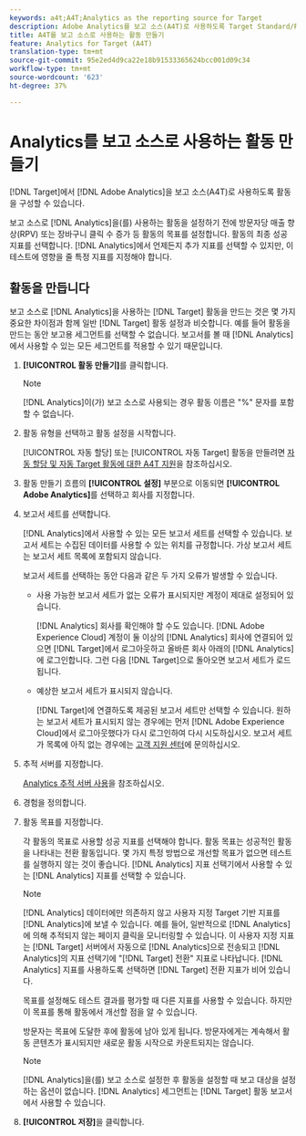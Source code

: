 ```yaml
---
keywords: a4t;A4T;Analytics as the reporting source for Target
description: Adobe Analytics를 보고 소스(A4T)로 사용하도록 Target Standard/Premium에서 활동을 구성할 수 있습니다.
title: A4T를 보고 소스로 사용하는 활동 만들기
feature: Analytics for Target (A4T)
translation-type: tm+mt
source-git-commit: 95e2ed4d9ca22e18b91533365624bcc001d09c34
workflow-type: tm+mt
source-wordcount: '623'
ht-degree: 37%

---
```



# Analytics를 보고 소스로 사용하는 활동 만들기

[!DNL Target]에서 [!DNL Adobe Analytics]을 보고 소스(A4T)로 사용하도록 활동을 구성할 수 있습니다.

보고 소스로 [!DNL Analytics]을(를) 사용하는 활동을 설정하기 전에 방문자당 매출 향상(RPV) 또는 장바구니 클릭 수 증가 등 활동의 목표를 설정합니다. 활동의 최종 성공 지표를 선택합니다. [!DNL Analytics]에서 언제든지 추가 지표를 선택할 수 있지만, 이 테스트에 영향을 줄 특정 지표를 지정해야 합니다.

## 활동을 만듭니다

보고 소스로 [!DNL Analytics]을 사용하는 [!DNL Target] 활동을 만드는 것은 몇 가지 중요한 차이점과 함께 일반 [!DNL Target] 활동 설정과 비슷합니다. 예를 들어 활동을 만드는 동안 보고용 세그먼트를 선택할 수 없습니다. 보고서를 볼 때 [!DNL Analytics]에서 사용할 수 있는 모든 세그먼트를 적용할 수 있기 때문입니다.

1. **[!UICONTROL 활동 만들기]**&#x200B;를 클릭합니다.

   >[!NOTE]
   >
   >[!DNL Analytics]이(가) 보고 소스로 사용되는 경우 활동 이름은 &quot;%&quot; 문자를 포함할 수 없습니다.

1. 활동 유형을 선택하고 활동 설정을 시작합니다.

   [!UICONTROL 자동 할당] 또는 [!UICONTROL 자동 Target] 활동을 만들려면 [자동 할당 및 자동 Target 활동에 대한 A4T 지원](/help/c-integrating-target-with-mac/a4t/a4t-at-aa.md)을 참조하십시오.

1. 활동 만들기 흐름의 **[!UICONTROL 설정]** 부분으로 이동되면 **[!UICONTROL Adobe Analytics]**&#x200B;를 선택하고 회사를 지정합니다.
1. 보고서 세트를 선택합니다.

   [!DNL Analytics]에서 사용할 수 있는 모든 보고서 세트를 선택할 수 있습니다. 보고서 세트는 수집된 데이터를 사용할 수 있는 위치를 규정합니다. 가상 보고서 세트는 보고서 세트 목록에 포함되지 않습니다.

   보고서 세트를 선택하는 동안 다음과 같은 두 가지 오류가 발생할 수 있습니다.

   * 사용 가능한 보고서 세트가 없는 오류가 표시되지만 계정이 제대로 설정되어 있습니다.

      [!DNL Analytics] 회사를 확인해야 할 수도 있습니다. [!DNL Adobe Experience Cloud] 계정이 둘 이상의 [!DNL Analytics] 회사에 연결되어 있으면 [!DNL Target]에서 로그아웃하고 올바른 회사 아래의 [!DNL Analytics]에 로그인합니다. 그런 다음 [!DNL Target]으로 돌아오면 보고서 세트가 로드됩니다.

   * 예상한 보고서 세트가 표시되지 않습니다.

      [!DNL Target]에 연결하도록 제공된 보고서 세트만 선택할 수 있습니다. 원하는 보고서 세트가 표시되지 않는 경우에는 먼저 [!DNL Adobe Experience Cloud]에서 로그아웃했다가 다시 로그인하여 다시 시도하십시오.
   보고서 세트가 목록에 아직 없는 경우에는 [고객 지원 센터](/help/cmp-resources-and-contact-information.md#reference_ACA3391A00EF467B87930A450050077C)에 문의하십시오.

1. 추적 서버를 지정합니다.

   [Analytics 추적 서버 사용](/help/c-integrating-target-with-mac/a4t/analytics-tracking-server.md#task_72077BA7E93C4A65A715A18F32228823)을 참조하십시오.

1. 경험을 정의합니다.
1. 활동 목표를 지정합니다.

   각 활동의 목표로 사용할 성공 지표를 선택해야 합니다. 활동 목표는 성공적인 활동을 나타내는 전환 활동입니다. 몇 가지 특정 방법으로 개선할 목표가 없으면 테스트를 실행하지 않는 것이 좋습니다. [!DNL Analytics] 지표 선택기에서 사용할 수 있는 [!DNL Analytics] 지표를 선택할 수 있습니다.

   >[!NOTE]
   >
   >[!DNL Analytics] 데이터에만 의존하지 않고 사용자 지정 Target 기반 지표를 [!DNL Analytics]에 보낼 수 있습니다. 예를 들어, 일반적으로 [!DNL Analytics]에 의해 추적되지 않는 페이지 클릭을 모니터링할 수 있습니다. 이 사용자 지정 지표는 [!DNL Target] 서버에서 자동으로 [!DNL Analytics]으로 전송되고 [!DNL Analytics]의 지표 선택기에 &quot;[!DNL Target] 전환&quot; 지표로 나타납니다. [!DNL Analytics] 지표를 사용하도록 선택하면 [!DNL Target] 전환 지표가 비어 있습니다.

   목표를 설정해도 테스트 결과를 평가할 때 다른 지표를 사용할 수 있습니다. 하지만 이 목표를 통해 활동에서 개선할 점을 알 수 있습니다.

   방문자는 목표에 도달한 후에 활동에 남아 있게 됩니다. 방문자에게는 계속해서 활동 콘텐츠가 표시되지만 새로운 활동 시작으로 카운트되지는 않습니다.

   >[!NOTE]
   >
   >[!DNL Analytics]을(를) 보고 소스로 설정한 후 활동을 설정할 때 보고 대상을 설정하는 옵션이 없습니다. [!DNL Analytics] 세그먼트는  [!DNL Target] 활동 보고서에서 사용할 수 있습니다.

1. **[!UICONTROL 저장]**&#x200B;을 클릭합니다.

